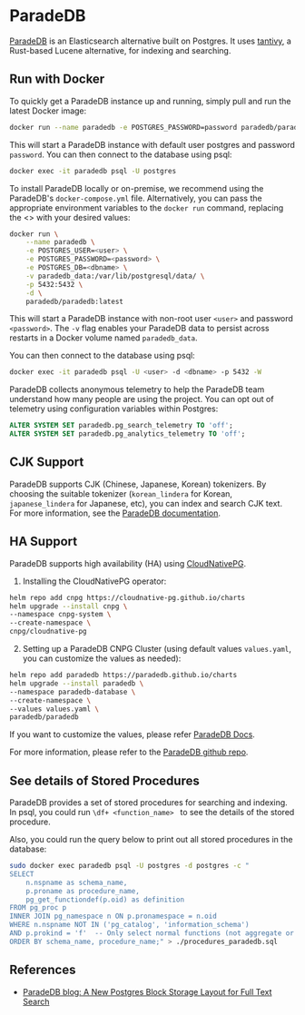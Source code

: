 # ParadeDB

[ParadeDB](https://github.com/paradedb/paradedb) is an Elasticsearch alternative built on Postgres.
It uses [tantivy](https://github.com/quickwit-oss/tantivy), a Rust-based Lucene alternative, for indexing and searching.

## Run with Docker

To quickly get a ParadeDB instance up and running, simply pull and run the latest Docker image:
```bash
docker run --name paradedb -e POSTGRES_PASSWORD=password paradedb/paradedb
```

This will start a ParadeDB instance with default user postgres and password `password`.
You can then connect to the database using psql:
```bash
docker exec -it paradedb psql -U postgres
```

To install ParadeDB locally or on-premise, we recommend using the ParadeDB's `docker-compose.yml` file.
Alternatively, you can pass the appropriate environment variables to the `docker run` command, replacing the <> with your desired values:
```bash
docker run \
    --name paradedb \
    -e POSTGRES_USER=<user> \
    -e POSTGRES_PASSWORD=<password> \
    -e POSTGRES_DB=<dbname> \
    -v paradedb_data:/var/lib/postgresql/data/ \
    -p 5432:5432 \
    -d \
    paradedb/paradedb:latest
```

This will start a ParadeDB instance with non-root user `<user>` and password `<password>`.
The `-v` flag enables your ParadeDB data to persist across restarts in a Docker volume named `paradedb_data`.

You can then connect to the database using psql:
```bash
docker exec -it paradedb psql -U <user> -d <dbname> -p 5432 -W
```

ParadeDB collects anonymous telemetry to help the ParadeDB team understand how many people are using the project.
You can opt out of telemetry using configuration variables within Postgres:
```sql
ALTER SYSTEM SET paradedb.pg_search_telemetry TO 'off';
ALTER SYSTEM SET paradedb.pg_analytics_telemetry TO 'off';
```

## CJK Support

ParadeDB supports CJK (Chinese, Japanese, Korean) tokenizers.
By choosing the suitable tokenizer (`korean_lindera` for Korean, `japanese_lindera` for Japanese, etc), you can index and search CJK text.
For more information, see the [ParadeDB documentation](https://docs.paradedb.com/search/full-text/index#tokenizers).

## HA Support

ParadeDB supports high availability (HA) using [CloudNativePG](https://cloudnative-pg.io/).

1. Installing the CloudNativePG operator:
```bash
helm repo add cnpg https://cloudnative-pg.github.io/charts
helm upgrade --install cnpg \
--namespace cnpg-system \
--create-namespace \
cnpg/cloudnative-pg
```

2. Setting up a ParadeDB CNPG Cluster (using default values `values.yaml`, you can customize the values as needed):
```bash
helm repo add paradedb https://paradedb.github.io/charts
helm upgrade --install paradedb \
--namespace paradedb-database \
--create-namespace \
--values values.yaml \
paradedb/paradedb
```

If you want to customize the values, please refer [ParadeDB Docs](https://github.com/paradedb/charts/tree/main/charts/paradedb).

For more information, please refer to the [ParadeDB github repo](https://github.com/paradedb/charts).

## See details of Stored Procedures

ParadeDB provides a set of stored procedures for searching and indexing.
In psql, you could run `\df+ <function_name> ` to see the details of the stored procedure.

Also, you could run the query below to print out all stored procedures in the database:
```bash
sudo docker exec paradedb psql -U postgres -d postgres -c "
SELECT
    n.nspname as schema_name,
    p.proname as procedure_name,
    pg_get_functiondef(p.oid) as definition
FROM pg_proc p
INNER JOIN pg_namespace n ON p.pronamespace = n.oid
WHERE n.nspname NOT IN ('pg_catalog', 'information_schema')
AND p.prokind = 'f'  -- Only select normal functions (not aggregate or window functions)
ORDER BY schema_name, procedure_name;" > ./procedures_paradedb.sql
```

## References

- [ParadeDB blog: A New Postgres Block Storage Layout for Full Text Search](https://www.paradedb.com/blog/block_storage_part_one)

